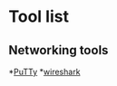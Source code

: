 # Tool list
## Networking tools
*[PuTTy](http://www.putty.org/)
*[wireshark](https://www.wireshark.org/)
